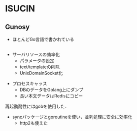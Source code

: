 
# ISUCIN

## Gunosy

+ ほとんどGo言語で書かれている

##

+ サーバリソースの効率化
  * パラメータの設定
  * text/templateの削除
  + UnixDomainSocket化
* プロセスキャッス
  * DBのデータをGolang上にダンプ
  * 長い本文データはRedisにコピー

再起動耐性にはgobを使用した．
* syncパッケージとgoroutineを使い，並列処理に安全に効率化
  * http2も使えた
  
